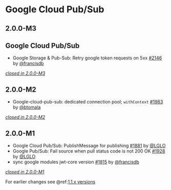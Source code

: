 # Google Cloud Pub/Sub

## 2.0.0-M3

## Google Cloud Pub/Sub

- Google Storage & Pub-Sub: Retry google token requests on 5xx [#2146](https://github.com/akka/alpakka/issues/2146) by [@francisdb](https://github.com/francisdb)

[*closed in 2.0.0-M3*](https://github.com/akka/alpakka/issues?q=is%3Aclosed+milestone%3A2.0.0-M3+label%3Ap%3Agoogle-cloud-pub-sub)


## 2.0.0-M2

- Google-cloud-pub-sub: dedicated connection pool; `withContext` [#1983](https://github.com/akka/alpakka/issues/1983) by [@btomala](https://github.com/btomala)

[*closed in 2.0.0-M2*](https://github.com/akka/alpakka/issues?q=is%3Aclosed+milestone%3A2.0.0-M2+label%3Ap%3Agoogle-cloud-pub-sub)


## 2.0.0-M1

- Google Cloud Pub/Sub: PublishMessage for publishing [#1881](https://github.com/akka/alpakka/pull/1881) by [@LGLO](https://github.com/LGLO)
- Google Pub/Sub: Fail source when pull status code is not 200 OK [#1928](https://github.com/akka/alpakka/pull/1928) by [@LGLO](https://github.com/LGLO)
- sync google modules jwt-core version [#1815](https://github.com/akka/alpakka/pull/1815) by [@francisdb](https://github.com/francisdb)


[*closed in 2.0.0-M1*](https://github.com/akka/alpakka/issues?q=is%3Aclosed+milestone%3A2.0.0-M1+label%3Ap%3Agoogle-cloud-pub-sub)

For earlier changes see @ref:[1.1.x versions](../1.1.x/google-cloud-pub-sub.md)
